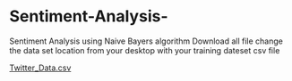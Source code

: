 # Sentiment-Analysis-
Sentiment Analysis using Naive Bayers algorithm
 Download all file
 change the data set location from your desktop with your training dateset csv file
 
[Twitter_Data.csv](https://github.com/MrBond86/Sentiment-Analysis-/files/11370157/Twitter_Data.csv)
